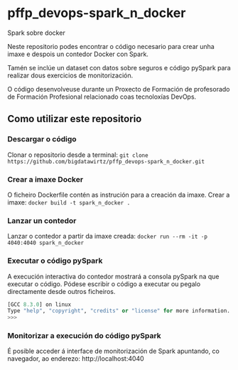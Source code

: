 # pffp_devops-spark_n_docker
Spark sobre docker

Neste repositorio podes encontrar o código necesario para crear unha imaxe e despois un contedor Docker con Spark.

Tamén se inclúe un dataset con datos sobre seguros e código pySpark para realizar dous exercicios de monitorización.

O código desenvolveuse durante un Proxecto de Formación de profesorado de Formación Profesional relacionado coas tecnoloxías DevOps.

## Como utilizar este repositorio

### Descargar o código
Clonar o repositorio desde a terminal:
`git clone https://github.com/bigdatawirtz/pffp_devops-spark_n_docker.git`

### Crear a imaxe Docker
O ficheiro Dockerfile contén as instrución para a creación da imaxe. Crear a imaxe:
`docker build -t spark_n_docker .`

### Lanzar un contedor
Lanzar o contedor a partir da imaxe creada:
`docker run --rm -it -p 4040:4040 spark_n_docker`

### Executar o código pySpark
A execución interactiva do contedor mostrará a consola pySpark na que executar o código. Pódese escribir o código a executar ou pegalo directamente desde outros ficheiros.

```Python 3.9.1 (default, Feb  9 2021, 07:42:03) 
[GCC 8.3.0] on linux
Type "help", "copyright", "credits" or "license" for more information.
>>>
``` 

### Monitorizar a execución do código pySpark
É posible acceder á interface de monitorización de Spark apuntando, co navegador, ao enderezo: http://localhost:4040

